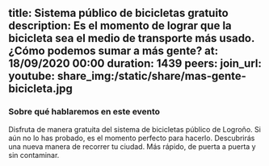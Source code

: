 title: Sistema público de bicicletas gratuito
description: Es el momento de lograr que la bicicleta sea el medio de transporte más usado. ¿Cómo podemos sumar a más gente?
at: 18/09/2020 00:00
duration: 1439
peers: 
join_url:
youtube: 
share_img:/static/share/mas-gente-bicicleta.jpg
----
### Sobre qué hablaremos en este evento

Disfruta de manera gratuita del sistema de bicicletas público de Logroño. Si aún no lo has probado, es el momento perfecto para hacerlo. Descubrirás una nueva manera de recorrer tu ciudad. Más rápido, de puerta a puerta y sin contaminar.
